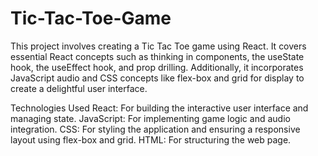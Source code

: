 # Tic-Tac-Toe-Game

This project involves creating a Tic Tac Toe game using React. It covers essential React concepts such as thinking in components, the useState hook, the useEffect hook, and prop drilling. Additionally, it incorporates JavaScript audio and CSS concepts like flex-box and grid for display to create a delightful user interface.

Technologies Used
React: For building the interactive user interface and managing state.
JavaScript: For implementing game logic and audio integration.
CSS: For styling the application and ensuring a responsive layout using flex-box and grid.
HTML: For structuring the web page.
